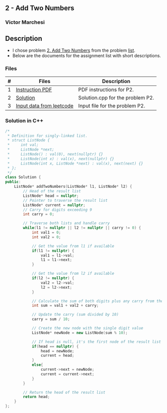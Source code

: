## 2 - Add Two Numbers
### Victor Marchesi

## Description

- I chose problem [2. Add Two Numbers](https://leetcode.com/problems/add-two-numbers/description/) from the problem [list](https://github.com/rugbyprof/4883-Programming_Techniques/tree/master/Assignments/05-A05).
- Below are the documents for the assignment list with short descriptions.

### Files

|   #   | Files    | Description                      |
| :---: | -------- | -------------------------------- |
|  1  | [Instruction PDF](./P2.pdf) | PDF instructions for P2. |
|  2  | [Solution](./solution.cpp) | Solution.cpp for the problem P2. |
|  3  | [Input data from leetcode](./input.txt) | Input file for the problem P2. |

### Solution in C++
```c++
/*
 * Definition for singly-linked list.
 * struct ListNode {
 *     int val;
 *     ListNode *next;
 *     ListNode() : val(0), next(nullptr) {}
 *     ListNode(int x) : val(x), next(nullptr) {}
 *     ListNode(int x, ListNode *next) : val(x), next(next) {}
 * };
 */
class Solution {
public:
    ListNode* addTwoNumbers(ListNode* l1, ListNode* l2) {
        // Head of the result list
        ListNode* head = nullptr;
        // Pointer to traverse the result list
        ListNode* current = nullptr;
        // Carry for digits exceeding 9
        int carry = 0;

        // Traverse both lists and handle carry
        while(l1 != nullptr || l2 != nullptr || carry != 0) {
            int val1 = 0;
            int val2 = 0;

            // Get the value from l1 if available
            if(l1 != nullptr) {
                val1 = l1->val;
                l1 = l1->next;
            }

            // Get the value from l2 if available
            if(l2 != nullptr) {
                val2 = l2->val;
                l2 = l2->next;
            }

            // Calculate the sum of both digits plus any carry from the previous step
            int sum = val1 + val2 + carry;

            // Update the carry (sum divided by 10)
            carry = sum / 10;

            // Create the new node with the single digit value
            ListNode* newNode = new ListNode(sum % 10);

            // If head is null, it's the first node of the result list
            if(head == nullptr) {
                head = newNode;
                current = head;
            }
            else{
                current->next = newNode;
                current = current->next;
            }
        }

        // Return the head of the result list
        return head;
    }
};
